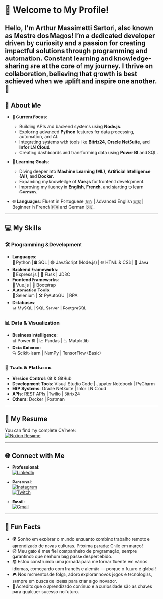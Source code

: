 # 👋 Welcome to My Profile!

Hello, I'm Arthur Massimetti Sartori, also known as Mestre dos Magos!
I’m a dedicated developer driven by curiosity and a passion for creating impactful solutions through programming and automation. Constant learning and knowledge-sharing are at the core of my journey. I thrive on collaboration, believing that growth is best achieved when we uplift and inspire one another. 🚀
---

## 🌟 About Me

- 🎯 **Current Focus**:  
  - Building APIs and backend systems using **Node.js**.  
  - Exploring advanced **Python** features for data processing, automation, and AI.  
  - Integrating systems with tools like **Bitrix24**, **Oracle NetSuite**, and **Infor LN Cloud**.  
  - Creating dashboards and transforming data using **Power BI** and SQL.

- 📘 **Learning Goals**:  
  - Diving deeper into **Machine Learning (ML)**, **Artificial Intelligence (AI)**, and **Docker**.  
  - Expanding my knowledge of **Vue.js** for frontend development.  
  - Improving my fluency in **English**, **French**, and starting to learn **German**.

- 🌐 **Languages**: Fluent in Portuguese 🇧🇷 | Advanced English 🇺🇸 | Beginner in French 🇫🇷 and German 🇩🇪.

---

## 💻 My Skills

### 🛠️ Programming & Development
- **Languages**:  
  🐍 Python | 🛢️ SQL | 🟢 JavaScript (Node.js) | 🌐 HTML & CSS | 💎 Java  
- **Backend Frameworks**:  
  🚀 Express.js | 🌟 Flask | JDBC  
- **Frontend Frameworks**:  
  🔷 Vue.js | 🎨 Bootstrap  
- **Automation Tools**:  
  🤖 Selenium | 🛠️ PyAutoGUI | RPA  
- **Databases**:  
  📊 MySQL | SQL Server | PostgreSQL  

### 📊 Data & Visualization
- **Business Intelligence**:  
  📊 Power BI | 📈 Pandas | 📉 Matplotlib  
- **Data Science**:  
  🔍 Scikit-learn | NumPy | TensorFlow (Basic)  

### 🔧 Tools & Platforms
- **Version Control**: Git & GitHub  
- **Development Tools**: Visual Studio Code | Jupyter Notebook | PyCharm  
- **ERP Systems**: Oracle NetSuite | Infor LN Cloud  
- **APIs**: REST APIs | Twilio | Bitrix24  
- **Others**: Docker | Postman  

---

## 📜 My Resume

You can find my complete CV here:  
[![Notion Resume](https://img.shields.io/badge/Resume-Notion-2b4?style=for-the-badge&logo=notion&logoColor=white)](https://brief-mitten-2b4.notion.site/CV-Arthur-Massimetti-Sartori-1e738184bb45437faac56bc9eea41baa?pvs=74)

---

## 🌐 Connect with Me

- **Professional**:  
  [![LinkedIn](https://img.shields.io/badge/LinkedIn-0077B5?style=for-the-badge&logo=linkedin&logoColor=white)](https://www.linkedin.com/in/arthurmassimetti/)  
- **Personal**:  
  [![Instagram](https://img.shields.io/badge/Instagram-E4405F?style=for-the-badge&logo=instagram&logoColor=white)](https://www.instagram.com/arthurmassimetti/)  
  [![Twitch](https://img.shields.io/badge/Twitch-9146FF?style=for-the-badge&logo=twitch&logoColor=white)](https://www.twitch.tv/arthurmassimetti)  

- **Email**:  
  [![Gmail](https://img.shields.io/badge/Gmail-D14836?style=for-the-badge&logo=gmail&logoColor=white)](mailto:arthursartori27@gmail.com)

---

## 🎯 Fun Facts

- 🌍 Sonho em explorar o mundo enquanto combino trabalho remoto e aprendizado de novas culturas. Próxima parada: Chile em março!  
- 🐱 Meu gato é meu fiel companheiro de programação, sempre garantindo que nenhum bug passe despercebido.  
- 📚 Estou construindo uma jornada para me tornar fluente em vários idiomas, começando com francês e alemão — porque o futuro é global!  
- 🎮 Nos momentos de folga, adoro explorar novos jogos e tecnologias, sempre em busca de ideias para criar algo inovador.  
- 🚀 Acredito que o aprendizado contínuo e a curiosidade são as chaves para qualquer sucesso no futuro.  

